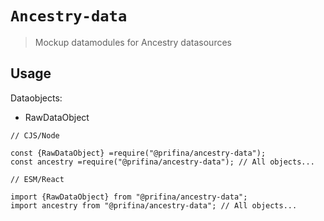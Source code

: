 # `Ancestry-data`

> Mockup datamodules for Ancestry datasources

## Usage

Dataobjects:

- RawDataObject

```
// CJS/Node

const {RawDataObject} =require("@prifina/ancestry-data");
const ancestry =require("@prifina/ancestry-data"); // All objects...

```

```
// ESM/React

import {RawDataObject} from "@prifina/ancestry-data";
import ancestry from "@prifina/ancestry-data"; // All objects...

```
